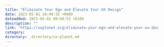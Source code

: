 ```yaml
---
title: "Eliminate Your Ego and Elevate Your UX Design"
date: 2023-05-01 18:49:32 +0000
dateadded: 2023-05-02 00:00:52 +0100
description: ""
link: "https://uxplanet.org/eliminate-your-ego-and-elevate-your-ux-design-41fdb4cff3d2?source=rss----819cc2aaeee0---4"
category:
directory: _directory/ux-planet.md
---
```

